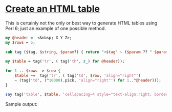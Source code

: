 [1]: http://rosettacode.org/wiki/Create_an_HTML_table

# [Create an HTML table][1]

This is certainly not the only or best way to generate HTML tables using Perl 6; just an example of one possible method.

```perl
my @header =  <&nbsp; X Y Z>;
my $rows = 5;
 
sub tag ($tag, $string, $param?) { return "<$tag" ~ ($param ?? " $param" !! '') ~ ">$string" ~ "</$tag>" };
 
my $table = tag('tr', ( tag('th', $_) for @header));
 
for 1 .. $rows -> $row { 
    $table ~=  tag('tr', ( tag('td', $row, 'align="right"')
    ~ (tag('td', (^10000).pick, 'align="right"') for 1..^@header)));  
}
 
say tag('table', $table, 'cellspacing=4 style="text-align:right; border: 1px solid;"');
```


Sample output: